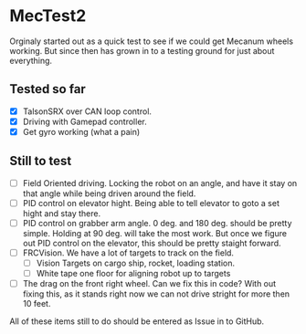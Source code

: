 # MecTest2
Orginaly started out as a quick test to see if we could get Mecanum wheels working.  But since then has grown in to a testing ground for just about everything.  

## Tested so far
- [x] TalsonSRX over CAN loop control.
- [x] Driving with Gamepad controller.
- [x] Get gyro working (what a pain)

## Still to test
- [ ] Field Oriented driving.  Locking the robot on an angle, and have it stay on that angle while being driven around the field. 
- [ ] PID control on elevator hight. Being able to tell elevator to goto a set hight and stay there.
- [ ] PID control on grabber arm angle. 0 deg. and 180 deg. should be pretty simple.  Holding at 90 deg. will take the most work. But once we figure out PID control on the elevator, this should be pretty staight forward.
- [ ] FRCVision.  We have a lot of targets to track on the field.
  - [ ] Vision Targets on cargo ship, rocket, loading station.
  - [ ] White tape one floor for aligning robot up to targets
- [ ] The drag on the front right wheel. Can we fix this in code? With out fixing this, as it stands right now we can not drive stright for more then 10 feet.  

All of these items still to do should be entered as Issue in to GitHub.
